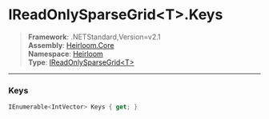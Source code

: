 # IReadOnlySparseGrid\<T>.Keys

> **Framework**: .NETStandard,Version=v2.1  
> **Assembly**: [Heirloom.Core][0]  
> **Namespace**: [Heirloom][0]  
> **Type**: [IReadOnlySparseGrid\<T>][1]  

--------------------------------------------------------------------------------

### Keys

```cs
IEnumerable<IntVector> Keys { get; }
```

[0]: ..\Heirloom.Core.md
[1]: Heirloom.IReadOnlySparseGrid[T].md
